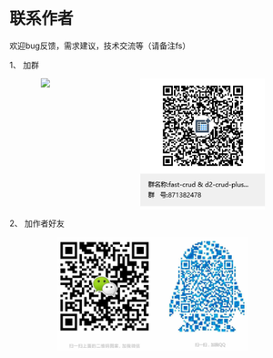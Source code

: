 # 联系作者

欢迎bug反馈，需求建议，技术交流等（请备注fs）

1、 加群
<div style="display: flex; justify-content:space-around;"><img style="margin-right:50px" height="230px" src="http://wxgroup.docmirror.cn/weixin/group/fast-crud/1qrcode.jpg"><img height="230px" src="../../../../images/qq_group.png"></div>

2、 加作者好友
<div style="display: flex; justify-content:space-around;"><img height="200px" src="../../../../images/me.png"></div>

